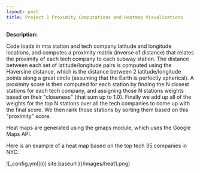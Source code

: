 ```yaml
---
layout: post
title: Project 1 Proximity Computations and Heatmap Visualizations 
---
```


**Description:**

Code loads in mta station and tech company latitude and longitude locations,
and computes a proximity matrix (inverse of distance) that relates the proximity
of each tech company to each subway station. The distance between each set of
latitude/longitude pairs is computed using the Haversine distance, which is the
distance between 2 latitude/longitude points along a great circle (assuming
that the Earth is perfectly spherical). A proximity score is then computed for
each station by finding the N closest stations for each tech company, and 
assigning those N stations weights based on their "closeness" (that sum up to 
1.0). Finally we add up all of the weights for the top N stations over all the
tech companies to come up with the final score. We then rank those stations by 
sorting them based on this "proximity" score.

Heat maps are generated using the gmaps module, which uses the Google Maps API.

Here is an example of a heat map based on the top tech 35 companies in NYC: 

![_config.yml]({{ site.baseurl }}/images/heat1.png)
